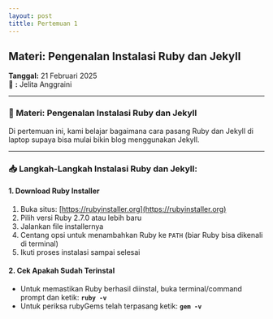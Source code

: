 ```yaml
---
layout: post
tittle: Pertemuan 1
---
```


##  Materi: Pengenalan Instalasi Ruby dan Jekyll
**Tanggal:** 21 Februari 2025  
📝       **:** Jelita Anggraini 


---

### 🔧 Materi: Pengenalan Instalasi Ruby dan Jekyll

Di pertemuan ini, kami belajar bagaimana cara pasang Ruby dan Jekyll di laptop supaya bisa mulai bikin blog menggunakan Jekyll.

---

### 📥 Langkah-Langkah Instalasi Ruby dan Jekyll:

#### 1. Download Ruby Installer

1. Buka situs: [https://rubyinstaller.org](https://rubyinstaller.org)
2. Pilih versi Ruby 2.7.0 atau lebih baru
3. Jalankan file installernya
4. Centang opsi untuk menambahkan Ruby ke `PATH` (biar Ruby bisa dikenali di terminal)
5. Ikuti proses instalasi sampai selesai

#### 2. Cek Apakah Sudah Terinstal

- Untuk memastikan Ruby berhasil diinstal, buka terminal/command prompt dan ketik: **`ruby -v`**
- Untuk periksa rubyGems telah terpasang ketik: **`gem -v`**
